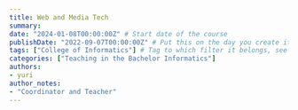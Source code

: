 ```yaml
---
title: Web and Media Tech
summary: 
date: "2024-01-08T00:00:00Z" # Start date of the course
publishDate: "2022-09-07T00:00:00Z" # Put this on the day you create it.
tags: ["College of Informatics"] # Tag to which filter it belongs, see home/teaching.md for the filters
categories: ["Teaching in the Bachelor Informatics"]
authors:
- yuri
author_notes: 
- "Coordinator and Teacher"
---
```

